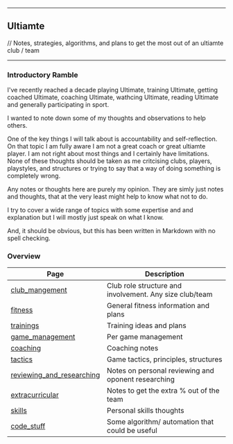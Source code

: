 ***
## Ultiamte
// Notes, strategies, algorithms, and plans to get the most out of an ultiamte club / team

***

### Introductory Ramble

I've recently reached a decade playing Ultimate, training Ultimate, getting coached Ultimate, coaching Ultimate, wathcing Ultimate, reading Ultimate and generally participating in sport.

I wanted to note down some of my thoughts and observations to help others.

One of the key things I will talk about is accountability and self-reflection. On that topic I am fully aware I am not a great coach or great ultiamte player. I am not right about most things and I certainly have limitations. None of these thoughts should be taken as me critcising clubs, players, playstyles, and structures or trying to say that a way of doing something is completely wrong. 

Any notes or thoughts here are purely my opinion. They are simly just notes and thoughts, that at the very least might help to know what not to do.

I try to cover a wide range of topics with some expertise and and explanation but I will mostly just speak on what I know.

And, it should be obvious, but this has been written in Markdown with no spell checking.

### Overview

| Page | Description |
|-|-|
| [club_mangement](club_management.md) | Club role structure and involvement. Any size club/team |
| [fitness](fitness.md) | General fitness information and plans |
| [trainings](trainings.md) | Training ideas and plans |
| [game_management](game_management.md) | Per game management |
| [coaching](coaching.md) | Coaching notes |
| [tactics](tactics.md) | Game tactics, principles, structures |
| [reviewing_and_researching](reviewing_and_researching.md) | Notes on personal reviewing and oponent researching |
| [extracurricular](extracurricular.md) | Notes to get the extra % out of the team |
| [skills](skills.md) | Personal skills thoughts |
| [code_stuff](code_stuff.md) | Some algorithm/ automation that could be useful |
